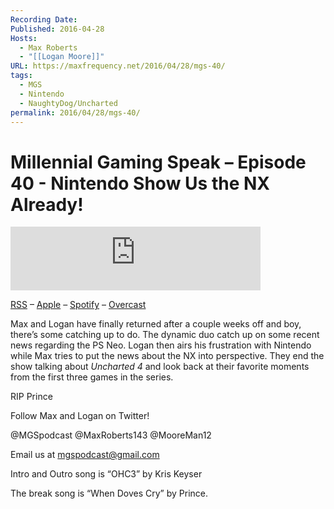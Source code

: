 ```yaml
---
Recording Date: 
Published: 2016-04-28
Hosts:
  - Max Roberts
  - "[[Logan Moore]]"
URL: https://maxfrequency.net/2016/04/28/mgs-40/
tags:
  - MGS
  - Nintendo
  - NaughtyDog/Uncharted
permalink: 2016/04/28/mgs-40/
---
```

# Millennial Gaming Speak – Episode 40 - Nintendo Show Us the NX Already!

<iframe src="https://podcasters.spotify.com/pod/show/millennialgamingspeak/embed/episodes/Episode-40-Nintendo-Show-Us-the-NX-Already-e1adhve/a-a6ts453" height="102px" width="400px" frameborder="0" scrolling="no"></iframe>

[RSS](https://anchor.fm/s/74aa3858/podcast/rss) – [Apple](https://podcasts.apple.com/us/podcast/episode-3-gdc-wrap-up/id1000915981?i=1000542222515) – [Spotify](https://open.spotify.com/episode/7wePXT4Bt22LWifVLx3n8y) – [Overcast](https://overcast.fm/+EtIgeWxEU)

Max and Logan have finally returned after a couple weeks off and boy, there’s some catching up to do. The dynamic duo catch up on some recent news regarding the PS Neo. Logan then airs his frustration with Nintendo while Max tries to put the news about the NX into perspective. They end the show talking about *Uncharted 4* and look back at their favorite moments from the first three games in the series.

RIP Prince

Follow Max and Logan on Twitter!

@MGSpodcast
@MaxRoberts143
@MooreMan12

Email us at mgspodcast@gmail.com

Intro and Outro song is “OHC3” by Kris Keyser

The break song is “When Doves Cry” by Prince.